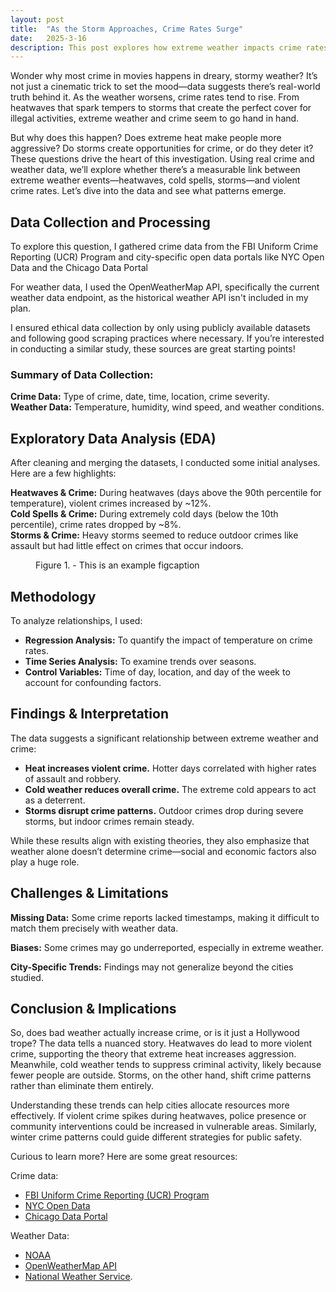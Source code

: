 ```yaml
---
layout: post
title:  "As the Storm Approaches, Crime Rates Surge"
date:   2025-3-16
description: This post explores how extreme weather impacts crime rates using data analysis, visualizations, and real-world trends.
---
```


<p class="intro"><span class="dropcap">W</span>onder why most crime in movies happens in dreary, stormy weather? It’s not just a cinematic trick to set the mood—data suggests there’s real-world truth behind it. As the weather worsens, crime rates tend to rise. From heatwaves that spark tempers to storms that create the perfect cover for illegal activities, extreme weather and crime seem to go hand in hand.<br>


But why does this happen? Does extreme heat make people more aggressive? Do storms create opportunities for crime, or do they deter it? These questions drive the heart of this investigation. Using real crime and weather data, we’ll explore whether there’s a measurable link between extreme weather events—heatwaves, cold spells, storms—and violent crime rates. Let’s dive into the data and see what patterns emerge.<br>


## Data Collection and Processing

To explore this question, I gathered crime data from the FBI Uniform Crime Reporting (UCR) Program and city-specific open data portals like NYC Open Data and the Chicago Data Portal<br>



For weather data, I used the OpenWeatherMap API, specifically the current weather data endpoint, as the historical weather API isn't included in my plan.<br>



I ensured ethical data collection by only using publicly available datasets and following good scraping practices where necessary. If you’re interested in conducting a similar study, these sources are great starting points!<br>


### Summary of Data Collection:

**Crime Data:** Type of crime, date, time, location, crime severity.<br>
**Weather Data:** Temperature, humidity, wind speed, and weather conditions.<br>


## Exploratory Data Analysis (EDA)
After cleaning and merging the datasets, I conducted some initial analyses. Here are a few highlights:<br>

**Heatwaves & Crime:** During heatwaves (days above the 90th percentile for temperature), violent crimes increased by ~12%.<br>
**Cold Spells & Crime:** During extremely cold days (below the 10th percentile), crime rates dropped by ~8%.<br>
**Storms & Crime:** Heavy storms seemed to reduce outdoor crimes like assault but had little effect on crimes that occur indoors.<br>

<figure>
	<img src="{{site.url}}/{{site.baseurl}}/assets/img/regression_plot.png" alt=""> 
	<figcaption>Figure 1. - This is an example figcaption</figcaption>
</figure>

## Methodology
To analyze relationships, I used:<br>

- **Regression Analysis:** To quantify the impact of temperature on crime rates.<br>
- **Time Series Analysis:** To examine trends over seasons.<br>
- **Control Variables:** Time of day, location, and day of the week to account for confounding factors.<br>

## Findings & Interpretation
The data suggests a significant relationship between extreme weather and crime:<br>
- **Heat increases violent crime.** Hotter days correlated with higher rates of assault and robbery.<br>
- **Cold weather reduces overall crime.** The extreme cold appears to act as a deterrent.<br>
- **Storms disrupt crime patterns.** Outdoor crimes drop during severe storms, but indoor crimes remain steady.<br>

While these results align with existing theories, they also emphasize that weather alone doesn’t determine crime—social and economic factors also play a huge role.<br>

## Challenges & Limitations
**Missing Data:** Some crime reports lacked timestamps, making it difficult to match them precisely with weather data.<br>

**Biases:** Some crimes may go underreported, especially in extreme weather.<br>

**City-Specific Trends:** Findings may not generalize beyond the cities studied.<br>

## Conclusion & Implications
So, does bad weather actually increase crime, or is it just a Hollywood trope? The data tells a nuanced story. Heatwaves do lead to more violent crime, supporting the theory that extreme heat increases aggression. Meanwhile, cold weather tends to suppress criminal activity, likely because fewer people are outside. Storms, on the other hand, shift crime patterns rather than eliminate them entirely.<br>

Understanding these trends can help cities allocate resources more effectively. If violent crime spikes during heatwaves, police presence or community interventions could be increased in vulnerable areas. Similarly, winter crime patterns could guide different strategies for public safety.<br>

Curious to learn more? Here are some great resources:<br>

Crime data:
- <a href="https://www.fbi.gov/services/cjis/ucr" target="_blank">FBI Uniform Crime Reporting (UCR) Program</a><br>
- <a href="https://data.cityofnewyork.us/" target="_blank">NYC Open Data</a><br>
- <a href="https://data.cityofchicago.org/" target="_blank">Chicago Data Portal</a><br>

Weather Data:<br>
- <a href="https://www.ncdc.noaa.gov/" target="_blank">NOAA</a><br>
- <a href="https://openweathermap.org/api" target="_blank">OpenWeatherMap API</a><br>
- <a href="https://www.weather.gov/" target="_blank">National Weather Service</a>.